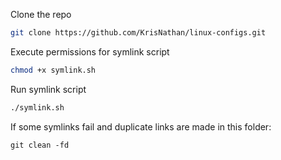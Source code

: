 Clone the repo

```sh
git clone https://github.com/KrisNathan/linux-configs.git
```

Execute permissions for symlink script

```sh
chmod +x symlink.sh
```

Run symlink script

```sh
./symlink.sh
```

If some symlinks fail and duplicate links are made in this folder:

```
git clean -fd
```
